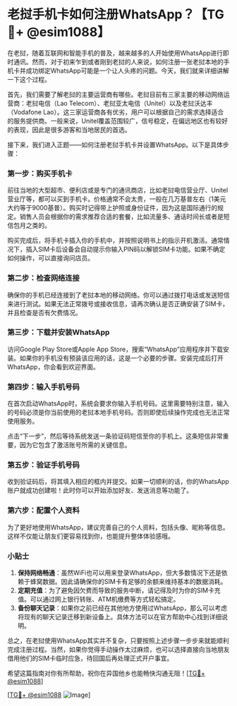 # 老挝手机卡如何注册WhatsApp？【TG💪+ @esim1088】

在老挝，随着互联网和智能手机的普及，越来越多的人开始使用WhatsApp进行即时通讯。然而，对于初来乍到或者刚到老挝的人来说，如何注册一张老挝本地的手机卡并成功绑定WhatsApp可能是一个让人头疼的问题。今天，我们就来详细讲解一下这个过程。

首先，我们需要了解老挝的主要运营商有哪些。老挝目前有三家主要的移动网络运营商：老挝电信（Lao Telecom）、老挝亚太电信（Unitel）以及老挝沃达丰（Vodafone Lao）。这三家运营商各有优劣，用户可以根据自己的需求选择适合的服务提供商。一般来说，Unitel覆盖范围较广，信号稳定，在偏远地区也有较好的表现，因此是很多游客和当地居民的首选。

接下来，我们进入正题——如何注册老挝手机卡并设置WhatsApp。以下是具体步骤：

### 第一步：购买手机卡

前往当地的大型超市、便利店或是专门的通讯商店，比如老挝电信营业厅、Unitel营业厅等，都可以买到手机卡。价格通常不会太贵，一般在几万基普左右（1美元大约等于9000基普）。购买时记得带上护照或身份证件，因为这是国际通行的规定。销售人员会根据你的需求推荐合适的套餐，比如流量多、通话时间长或者是短信包月之类的。

购买完成后，将手机卡插入你的手机中，并按照说明书上的指示开机激活。通常情况下，插入SIM卡后设备会自动提示你输入PIN码以解锁SIM卡功能。如果不确定如何操作，可以直接询问店员。

### 第二步：检查网络连接

确保你的手机已经连接到了老挝本地的移动网络。你可以通过拨打电话或发送短信来进行测试。如果无法正常拨号或接收信息，请再次确认是否正确安装了SIM卡，并且检查是否有欠费情况。

### 第三步：下载并安装WhatsApp

访问Google Play Store或Apple App Store，搜索“WhatsApp”应用程序并下载安装。如果你的手机没有预装该应用的话，这是一个必要的步骤。安装完成后打开WhatsApp，你会看到欢迎界面。

### 第四步：输入手机号码

在首次启动WhatsApp时，系统会要求你输入手机号码。这里需要特别注意，输入的号码必须是你当前使用的老挝本地手机号码。否则即使后续操作完成也无法正常使用服务。

点击“下一步”，然后等待系统发送一条验证码短信至你的手机上。这条短信非常重要，因为它包含了激活账号所需的关键信息。

### 第五步：验证手机号码

收到验证码后，将其填入相应的框内并提交。如果一切顺利的话，你的WhatsApp账户就成功创建啦！此时你可以开始添加好友、发送消息等功能了。

### 第六步：配置个人资料

为了更好地使用WhatsApp，建议完善自己的个人资料，包括头像、昵称等信息。这样不仅能让朋友们更容易找到你，也能提升整体体验感哦。

### 小贴士

1. **保持网络畅通**：虽然WiFi也可以用来登录WhatsApp，但大多数情况下还是依赖于蜂窝数据。因此请确保你的SIM卡有足够的余额来维持基本的数据消耗。
2. **定期充值**：为了避免因欠费而导致的服务中断，请记得及时为你的SIM卡充值。可以通过网上银行转账、ATM机缴费等方式轻松搞定。
3. **备份聊天记录**：如果你之前已经在其他地方使用过WhatsApp，那么可以考虑将现有的聊天记录迁移到新设备上。具体方法可以在官方帮助中心找到详细说明。

总之，在老挝使用WhatsApp其实并不复杂，只要按照上述步骤一步步来就能顺利完成注册过程。当然，如果你觉得手动操作太过麻烦，也可以选择直接向当地朋友借用他们的SIM卡临时应急，待回国后再处理正式开户事宜。

希望这篇指南对你有所帮助，祝你在异国他乡也能畅快沟通无阻！[[TG💪+ @esim1088](https://t.me/s/esim1088)]

[[TG💪+ @esim1088](https://t.me/s/esim1088) ![Image](https://i.postimg.cc/4NQfJmqS/Snipaste-2025-05-13-00-14-12.png)]